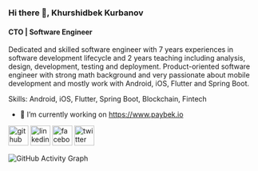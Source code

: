 ### Hi there 👋, Khurshidbek Kurbanov
#### CTO |  Software Engineer
Dedicated and skilled software engineer with 7 years experiences in software development lifecycle and 2 years teaching including analysis, design, development, testing and deployment. Product-oriented software engineer with strong math background and very passionate about mobile development and mostly work with Android, iOS, Flutter and Spring Boot.

Skills: Android, iOS, Flutter, Spring Boot, Blockchain, Fintech

- 🔭 I’m currently working on https://www.paybek.io 


[<img src='https://cdn.jsdelivr.net/npm/simple-icons@3.0.1/icons/github.svg' alt='github' height='40'>](https://github.com/khurshid88)  [<img src='https://cdn.jsdelivr.net/npm/simple-icons@3.0.1/icons/linkedin.svg' alt='linkedin' height='40'>](https://www.linkedin.com/in/khurshidbek-kurbanov-98647a99/)  [<img src='https://cdn.jsdelivr.net/npm/simple-icons@3.0.1/icons/facebook.svg' alt='facebook' height='40'>](https://www.facebook.com/kurbanovxurshidbek)  [<img src='https://cdn.jsdelivr.net/npm/simple-icons@3.0.1/icons/twitter.svg' alt='twitter' height='40'>](https://twitter.com/kurbanovxurshid)  

![GitHub Activity Graph](https://activity-graph.herokuapp.com/graph?username=khurshid88)  

